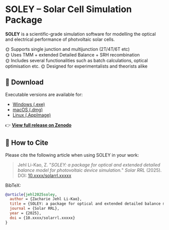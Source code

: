 # SOLEY – Solar Cell Simulation Package

**SOLEY** is a scientific-grade simulation software for modelling the optical and electrical performance of photvoltaic solar cells.

🌞 Supports single junction and multijunction (2T/4T/6T etc)  
🌞 Uses TMM + extended Detailed Balance + SRH recombination  
🌞 Includes several functionalities such as batch calculations, optical optimisation etc.
🌞 Designed for experimentalists and theorists alike  

## 🔽 Download

Executable versions are available for:

- [Windows (.exe)](https://zenodo.org/record/XXXXXX/files/SOLEY_Windows.exe)
- [macOS (.dmg)](https://zenodo.org/record/XXXXXX/files/SOLEY_macOS.dmg)
- [Linux (.AppImage)](https://zenodo.org/record/XXXXXX/files/SOLEY_Linux.AppImage)

👉 **[View full release on Zenodo](https://zenodo.org/record/XXXXXX)**

## 📖 How to Cite

Please cite the following article when using SOLEY in your work:

> Jehl Li-Kao, Z. "*SOLEY: a package for optical and extended detailed balance model for photovoltaic device simulation.*" *Solar RRL* (2025). DOI: [10.xxxx/solarrl.xxxxx](https://doi.org/10.xxxx/solarrl.xxxxx)

BibTeX:
```bibtex
@article{jehl2025soley,
  author = {Zacharie Jehl Li-Kao},
  title = {SOLEY: a package for optical and extended detailed balance model for photovoltaic device simulation},
  journal = {Solar RRL},
  year = {2025},
  doi = {10.xxxx/solarrl.xxxxx}
}
